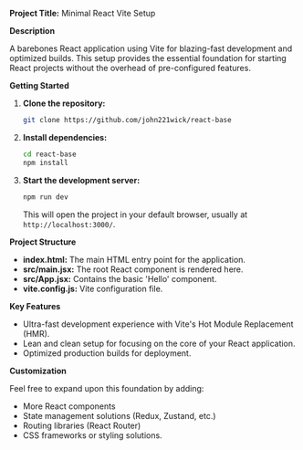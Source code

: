 **Project Title:** Minimal React Vite Setup

**Description**

A barebones React application using Vite for blazing-fast development and optimized builds. This setup provides the essential foundation for starting React projects without the overhead of pre-configured features.

**Getting Started**

1. **Clone the repository:**
   ```bash
   git clone https://github.com/john221wick/react-base
   ```

2. **Install dependencies:**
   ```bash
   cd react-base
   npm install 
   ```

3. **Start the development server:**
   ```bash
   npm run dev
   ```

   This will open the project in your default browser, usually at `http://localhost:3000/`.

**Project Structure**

* **index.html:**  The main HTML entry point for the application.
* **src/main.jsx:** The root React component is rendered here.
* **src/App.jsx:** Contains the basic 'Hello' component.
* **vite.config.js:** Vite configuration file.

**Key Features**

* Ultra-fast development experience with Vite's Hot Module Replacement (HMR).
* Lean and clean setup for focusing on the core of your React application.
* Optimized production builds for deployment.

**Customization**

Feel free to expand upon this foundation by adding:

* More React components
* State management solutions (Redux, Zustand, etc.)
* Routing libraries (React Router)
* CSS frameworks or styling solutions.




